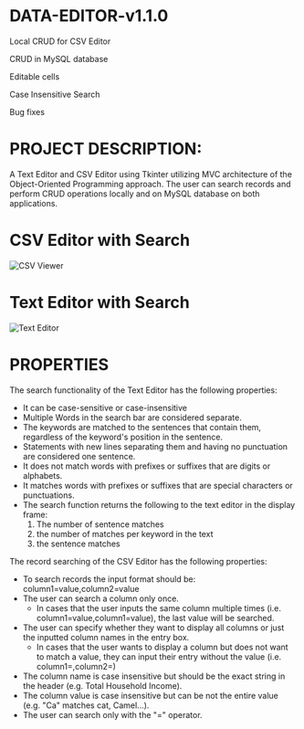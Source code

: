 # DATA-EDITOR-v1.1.0

Local CRUD for CSV Editor

CRUD in MySQL database

Editable cells

Case Insensitive Search

Bug fixes

# PROJECT DESCRIPTION:

A Text Editor and CSV Editor using Tkinter utilizing MVC architecture of the Object-Oriented Programming approach. The user can search records and perform CRUD operations locally and on MySQL database on both applications. 

# CSV Editor with Search
![CSV Viewer](https://github.com/johanncatalla/DATA-PROJECT/blob/main/images/csv_editor.png)

# Text Editor with Search
![Text Editor](https://github.com/johanncatalla/DATA-PROJECT-v1.0/blob/main/images/text_editor_new.png)

# PROPERTIES
The search functionality of the Text Editor has the following properties:
* It can be case-sensitive or case-insensitive
* Multiple Words in the search bar are considered separate.
* The keywords are matched to the sentences that contain them, regardless of the keyword's position in the sentence.
* Statements with new lines separating them and having no punctuation are considered one sentence.
* It does not match words with prefixes or suffixes that are digits or alphabets. 
* It matches words with prefixes or suffixes that are special characters or punctuations.
* The search function returns the following to the text editor in the display frame:
    1. The number of sentence matches
    2. the number of matches per keyword in the text
    3. the sentence matches

The record searching of the CSV Editor has the following properties:
* To search records the input format should be: column1=value,column2=value
* The user can search a column only once.
    * In cases that the user inputs the same column multiple times (i.e. column1=value,column1=value), the last value will be searched.
* The user can specify whether they want to display all columns or just the inputted column names in the entry box.
    * In cases that the user wants to display a column but does not want to match a value, they can input their entry without the value (i.e. column1=,column2=)
* The column name is case insensitive but should be the exact string in the header (e.g. Total Household Income).
* The column value is case insensitive but can be not the entire value (e.g. "Ca" matches cat, Camel...).
* The user can search only with the "=" operator. 

